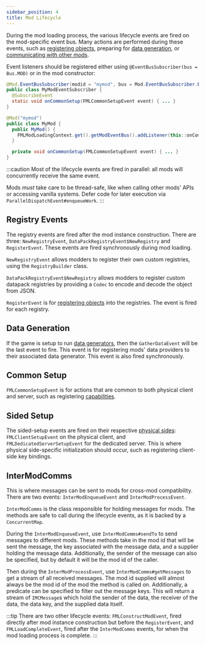 ```yaml
---
sidebar_position: 4
title: Mod Lifecycle
---
```


During the mod loading process, the various lifecycle events are fired on the mod-specific event bus. Many actions are performed during these events, such as [registering objects][registering], preparing for [data generation][datagen], or [communicating with other mods][imc].

Event listeners should be registered either using `@EventBusSubscriber(bus = Bus.MOD)` or in the mod constructor:

```java
@Mod.EventBusSubscriber(modid = "mymod", bus = Mod.EventBusSubscriber.Bus.MOD)
public class MyModEventSubscriber {
  @SubscribeEvent
  static void onCommonSetup(FMLCommonSetupEvent event) { ... }
}

@Mod("mymod")
public class MyMod {
  public MyMod() {
    FMLModLoadingContext.get().getModEventBus().addListener(this::onCommonSetup);
  } 

  private void onCommonSetup(FMLCommonSetupEvent event) { ... }
}
```

:::caution
Most of the lifecycle events are fired in parallel: all mods will concurrently receive the same event.

Mods *must* take care to be thread-safe, like when calling other mods' APIs or accessing vanilla systems. Defer code for later execution via `ParallelDispatchEvent#enqueueWork`.
:::

## Registry Events

The registry events are fired after the mod instance construction. There are three: `NewRegistryEvent`, `DataPackRegistryEvent$NewRegistry` and `RegisterEvent`. These events are fired synchronously during mod loading.

`NewRegistryEvent` allows modders to register their own custom registries, using the `RegistryBuilder` class.

`DataPackRegistryEvent$NewRegistry` allows modders to register custom datapack registries by providing a `Codec` to encode and decode the object from JSON.

`RegisterEvent` is for [registering objects][registering] into the registries. The event is fired for each registry. 

## Data Generation

If the game is setup to run [data generators][datagen], then the `GatherDataEvent` will be the last event to fire. This event is for registering mods' data providers to their associated data generator. This event is also fired synchronously.

## Common Setup

`FMLCommonSetupEvent` is for actions that are common to both physical client and server, such as registering [capabilities][capabilities].

## Sided Setup

The sided-setup events are fired on their respective [physical sides][sides]: `FMLClientSetupEvent` on the physical client, and `FMLDedicatedServerSetupEvent` for the dedicated server. This is where physical side-specific initialization should occur, such as registering client-side key bindings.

## InterModComms

This is where messages can be sent to mods for cross-mod compatibility. There are two events: `InterModEnqueueEvent` and `InterModProcessEvent`.

`InterModComms` is the class responsible for holding messages for mods. The methods are safe to call during the lifecycle events, as it is backed by a `ConcurrentMap`.

During the `InterModEnqueueEvent`, use `InterModComms#sendTo` to send messages to different mods. These methods take in the mod id that will be sent the message, the key associated with the message data, and a supplier holding the message data. Additionally, the sender of the message can also be specified, but by default it will be the mod id of the caller.

Then during the `InterModProcessEvent`, use `InterModComms#getMessages` to get a stream of all received messages. The mod id supplied will almost always be the mod id of the mod the method is called on. Additionally, a predicate can be specified to filter out the message keys. This will return a stream of `IMCMessage`s which hold the sender of the data, the receiver of the data, the data key, and the supplied data itself.

:::tip
There are two other lifecycle events: `FMLConstructModEvent`, fired directly after mod instance construction but before the `RegisterEvent`, and `FMLLoadCompleteEvent`, fired after the `InterModComms` events, for when the mod loading process is complete.
:::

[registering]: ./registries.md#methods-for-registering
[capabilities]: ../datastorage/capabilities.md
[datagen]: ../datagen/index.md
[imc]: ./lifecycle.md#intermodcomms
[sides]: ./sides.md
